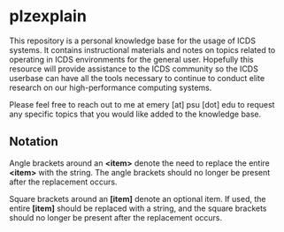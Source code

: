 
# plzexplain

This repository is a personal knowledge base for the usage of ICDS systems. It contains instructional materials and notes on topics related to operating in ICDS environments for the general user. Hopefully this resource will provide assistance to the ICDS community so the ICDS userbase can have all the tools necessary to continue to conduct elite research on our high-performance computing systems.

Please feel free to reach out to me at emery [at] psu [dot] edu to request any specific topics that you would like added to the knowledge base.

## Notation


Angle brackets around an **\<item>** denote the need to replace the entire **\<item>** with the string. The angle brackets should no longer be present after the replacement occurs.

Square brackets around an **[item]** denote an optional item. If used, the entire **[item]** should be replaced with a string, and the square brackets should no longer be present after the replacement occurs.
